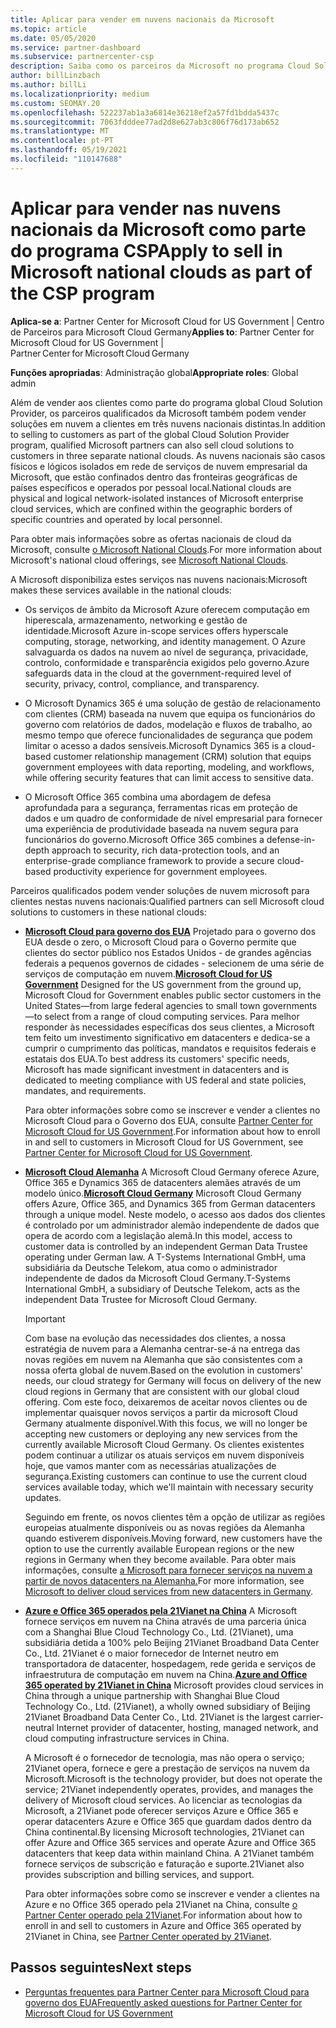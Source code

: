 ```yaml
---
title: Aplicar para vender em nuvens nacionais da Microsoft
ms.topic: article
ms.date: 05/05/2020
ms.service: partner-dashboard
ms.subservice: partnercenter-csp
description: Saiba como os parceiros da Microsoft no programa Cloud Solution Provider podem vender a clientes matriculados em nuvens nacionais suportadas.
author: billLinzbach
ms.author: billLi
ms.localizationpriority: medium
ms.custom: SEOMAY.20
ms.openlocfilehash: 522237ab1a3a6814e36218ef2a57fd1bdda5437c
ms.sourcegitcommit: 7063fdddee77ad2d8e627ab3c806f76d173ab652
ms.translationtype: MT
ms.contentlocale: pt-PT
ms.lasthandoff: 05/19/2021
ms.locfileid: "110147688"
---
```

# <a name="apply-to-sell-in-microsoft-national-clouds-as-part-of-the-csp-program"></a><span data-ttu-id="84288-103">Aplicar para vender nas nuvens nacionais da Microsoft como parte do programa CSP</span><span class="sxs-lookup"><span data-stu-id="84288-103">Apply to sell in Microsoft national clouds as part of the CSP program</span></span>

<span data-ttu-id="84288-104">**Aplica-se a**: Partner Center for Microsoft Cloud for US Government | Centro de Parceiros para Microsoft Cloud Germany</span><span class="sxs-lookup"><span data-stu-id="84288-104">**Applies to**: Partner Center for Microsoft Cloud for US Government | Partner Center for Microsoft Cloud Germany</span></span>

<span data-ttu-id="84288-105">**Funções apropriadas**: Administração global</span><span class="sxs-lookup"><span data-stu-id="84288-105">**Appropriate roles**: Global admin</span></span>

<span data-ttu-id="84288-106">Além de vender aos clientes como parte do programa global Cloud Solution Provider, os parceiros qualificados da Microsoft também podem vender soluções em nuvem a clientes em três nuvens nacionais distintas.</span><span class="sxs-lookup"><span data-stu-id="84288-106">In addition to selling to customers as part of the global Cloud Solution Provider program, qualified Microsoft partners can also sell cloud solutions to customers in three separate national clouds.</span></span> <span data-ttu-id="84288-107">As nuvens nacionais são casos físicos e lógicos isolados em rede de serviços de nuvem empresarial da Microsoft, que estão confinados dentro das fronteiras geográficas de países específicos e operados por pessoal local.</span><span class="sxs-lookup"><span data-stu-id="84288-107">National clouds are physical and logical network-isolated instances of Microsoft enterprise cloud services, which are confined within the geographic borders of specific countries and operated by local personnel.</span></span>

<span data-ttu-id="84288-108">Para obter mais informações sobre as ofertas nacionais de cloud da Microsoft, consulte [o Microsoft National Clouds](https://www.microsoft.com/trustcenter/cloudservices/nationalcloud).</span><span class="sxs-lookup"><span data-stu-id="84288-108">For more information about Microsoft's national cloud offerings, see [Microsoft National Clouds](https://www.microsoft.com/trustcenter/cloudservices/nationalcloud).</span></span>

<span data-ttu-id="84288-109">A Microsoft disponibiliza estes serviços nas nuvens nacionais:</span><span class="sxs-lookup"><span data-stu-id="84288-109">Microsoft makes these services available in the national clouds:</span></span>

-   <span data-ttu-id="84288-110">Os serviços de âmbito da Microsoft Azure oferecem computação em hiperescala, armazenamento, networking e gestão de identidade.</span><span class="sxs-lookup"><span data-stu-id="84288-110">Microsoft Azure in-scope services offers hyperscale computing, storage, networking, and identity management.</span></span> <span data-ttu-id="84288-111">O Azure salvaguarda os dados na nuvem ao nível de segurança, privacidade, controlo, conformidade e transparência exigidos pelo governo.</span><span class="sxs-lookup"><span data-stu-id="84288-111">Azure safeguards data in the cloud at the government-required level of security, privacy, control, compliance, and transparency.</span></span>

-   <span data-ttu-id="84288-112">O Microsoft Dynamics 365 é uma solução de gestão de relacionamento com clientes (CRM) baseada na nuvem que equipa os funcionários do governo com relatórios de dados, modelação e fluxos de trabalho, ao mesmo tempo que oferece funcionalidades de segurança que podem limitar o acesso a dados sensíveis.</span><span class="sxs-lookup"><span data-stu-id="84288-112">Microsoft Dynamics 365 is a cloud-based customer relationship management (CRM) solution that equips government employees with data reporting, modeling, and workflows, while offering security features that can limit access to sensitive data.</span></span>

-   <span data-ttu-id="84288-113">O Microsoft Office 365 combina uma abordagem de defesa aprofundada para a segurança, ferramentas ricas em proteção de dados e um quadro de conformidade de nível empresarial para fornecer uma experiência de produtividade baseada na nuvem segura para funcionários do governo.</span><span class="sxs-lookup"><span data-stu-id="84288-113">Microsoft Office 365 combines a defense-in-depth approach to security, rich data-protection tools, and an enterprise-grade compliance framework to provide a secure cloud-based productivity experience for government employees.</span></span>

<span data-ttu-id="84288-114">Parceiros qualificados podem vender soluções de nuvem microsoft para clientes nestas nuvens nacionais:</span><span class="sxs-lookup"><span data-stu-id="84288-114">Qualified partners can sell Microsoft cloud solutions to customers in these national clouds:</span></span>

-   <span data-ttu-id="84288-115">[**Microsoft Cloud para governo dos EUA**](https://www.microsoft.com/trustcenter/cloudservices/nationalcloud#Microsoft_Cloud_for_US) Projetado para o governo dos EUA desde o zero, o Microsoft Cloud para o Governo permite que clientes do sector público nos Estados Unidos - de grandes agências federais a pequenos governos de cidades - selecionem de uma série de serviços de computação em nuvem.</span><span class="sxs-lookup"><span data-stu-id="84288-115">[**Microsoft Cloud for US Government**](https://www.microsoft.com/trustcenter/cloudservices/nationalcloud#Microsoft_Cloud_for_US) Designed for the US government from the ground up, Microsoft Cloud for Government enables public sector customers in the United States—from large federal agencies to small town governments—to select from a range of cloud computing services.</span></span> <span data-ttu-id="84288-116">Para melhor responder às necessidades específicas dos seus clientes, a Microsoft tem feito um investimento significativo em datacenters e dedica-se a cumprir o cumprimento das políticas, mandatos e requisitos federais e estatais dos EUA.</span><span class="sxs-lookup"><span data-stu-id="84288-116">To best address its customers' specific needs, Microsoft has made significant investment in datacenters and is dedicated to meeting compliance with US federal and state policies, mandates, and requirements.</span></span> 

    <span data-ttu-id="84288-117">Para obter informações sobre como se inscrever e vender a clientes no Microsoft Cloud para o Governo dos EUA, consulte [Partner Center for Microsoft Cloud for US Government](partner-center-for-microsoft-us-govt-cloud.md).</span><span class="sxs-lookup"><span data-stu-id="84288-117">For information about how to enroll in and sell to customers in Microsoft Cloud for US Government, see [Partner Center for Microsoft Cloud for US Government](partner-center-for-microsoft-us-govt-cloud.md).</span></span>

-   <span data-ttu-id="84288-118">[**Microsoft Cloud Alemanha**](https://www.microsoft.com/trustcenter/cloudservices/nationalcloud#Microsoft_Cloud_Germany) A Microsoft Cloud Germany oferece Azure, Office 365 e Dynamics 365 de datacenters alemães através de um modelo único.</span><span class="sxs-lookup"><span data-stu-id="84288-118">[**Microsoft Cloud Germany**](https://www.microsoft.com/trustcenter/cloudservices/nationalcloud#Microsoft_Cloud_Germany) Microsoft Cloud Germany offers Azure, Office 365, and Dynamics 365 from German datacenters through a unique model.</span></span> <span data-ttu-id="84288-119">Neste modelo, o acesso aos dados dos clientes é controlado por um administrador alemão independente de dados que opera de acordo com a legislação alemã.</span><span class="sxs-lookup"><span data-stu-id="84288-119">In this model, access to customer data is controlled by an independent German Data Trustee operating under German law.</span></span> <span data-ttu-id="84288-120">A T-Systems International GmbH, uma subsidiária da Deutsche Telekom, atua como o administrador independente de dados da Microsoft Cloud Germany.</span><span class="sxs-lookup"><span data-stu-id="84288-120">T-Systems International GmbH, a subsidiary of Deutsche Telekom, acts as the independent Data Trustee for Microsoft Cloud Germany.</span></span>

    > [!IMPORTANT]  
    > <span data-ttu-id="84288-121">Com base na evolução das necessidades dos clientes, a nossa estratégia de nuvem para a Alemanha centrar-se-á na entrega das novas regiões em nuvem na Alemanha que são consistentes com a nossa oferta global de nuvem.</span><span class="sxs-lookup"><span data-stu-id="84288-121">Based on the evolution in customers' needs, our cloud strategy for Germany will focus on delivery of the new cloud regions in Germany that are consistent with our global cloud offering.</span></span> <span data-ttu-id="84288-122">Com este foco, deixaremos de aceitar novos clientes ou de implementar quaisquer novos serviços a partir da microsoft Cloud Germany atualmente disponível.</span><span class="sxs-lookup"><span data-stu-id="84288-122">With this focus, we will no longer be accepting new customers or deploying any new services from the currently available Microsoft Cloud Germany.</span></span> <span data-ttu-id="84288-123">Os clientes existentes podem continuar a utilizar os atuais serviços em nuvem disponíveis hoje, que vamos manter com as necessárias atualizações de segurança.</span><span class="sxs-lookup"><span data-stu-id="84288-123">Existing customers can continue to use the current cloud services available today, which we'll maintain with necessary security updates.</span></span>
    >  
    > <span data-ttu-id="84288-124">Seguindo em frente, os novos clientes têm a opção de utilizar as regiões europeias atualmente disponíveis ou as novas regiões da Alemanha quando estiverem disponíveis.</span><span class="sxs-lookup"><span data-stu-id="84288-124">Moving forward, new customers have the option to use the currently available European regions or the new regions in Germany when they become available.</span></span> <span data-ttu-id="84288-125">Para obter mais informações, consulte [a Microsoft para fornecer serviços na nuvem a partir de novos datacenters na Alemanha.](https://news.microsoft.com/europe/2018/08/31/microsoft-to-deliver-cloud-services-from-new-datacentres-in-germany-in-2019-to-meet-evolving-customer-needs/)</span><span class="sxs-lookup"><span data-stu-id="84288-125">For more information, see [Microsoft to deliver cloud services from new datacenters in Germany](https://news.microsoft.com/europe/2018/08/31/microsoft-to-deliver-cloud-services-from-new-datacentres-in-germany-in-2019-to-meet-evolving-customer-needs/).</span></span>

    
-   <span data-ttu-id="84288-126">[**Azure e Office 365 operados pela 21Vianet na China**](https://www.microsoft.com/trustcenter/cloudservices/nationalcloud#Microsoft_Cloud_for_China) A Microsoft fornece serviços em nuvem na China através de uma parceria única com a Shanghai Blue Cloud Technology Co., Ltd. (21Vianet), uma subsidiária detida a 100% pelo Beijing 21Vianet Broadband Data Center Co., Ltd. 21Vianet é o maior fornecedor de Internet neutro em transportadora de datacenter, hospedagem, rede gerida e serviços de infraestrutura de computação em nuvem na China.</span><span class="sxs-lookup"><span data-stu-id="84288-126">[**Azure and Office 365 operated by 21Vianet in China**](https://www.microsoft.com/trustcenter/cloudservices/nationalcloud#Microsoft_Cloud_for_China) Microsoft provides cloud services in China through a unique partnership with Shanghai Blue Cloud Technology Co., Ltd. (21Vianet), a wholly owned subsidiary of Beijing 21Vianet Broadband Data Center Co., Ltd. 21Vianet is the largest carrier-neutral Internet provider of datacenter, hosting, managed network, and cloud computing infrastructure services in China.</span></span> 

    <span data-ttu-id="84288-127">A Microsoft é o fornecedor de tecnologia, mas não opera o serviço; 21Vianet opera, fornece e gere a prestação de serviços na nuvem da Microsoft.</span><span class="sxs-lookup"><span data-stu-id="84288-127">Microsoft is the technology provider, but does not operate the service; 21Vianet independently operates, provides, and manages the delivery of Microsoft cloud services.</span></span> <span data-ttu-id="84288-128">Ao licenciar as tecnologias da Microsoft, a 21Vianet pode oferecer serviços Azure e Office 365 e operar datacenters Azure e Office 365 que guardam dados dentro da China continental.</span><span class="sxs-lookup"><span data-stu-id="84288-128">By licensing Microsoft technologies, 21Vianet can offer Azure and Office 365 services and operate Azure and Office 365 datacenters that keep data within mainland China.</span></span> <span data-ttu-id="84288-129">A 21Vianet também fornece serviços de subscrição e faturação e suporte.</span><span class="sxs-lookup"><span data-stu-id="84288-129">21Vianet also provides subscription and billing services, and support.</span></span>

    <span data-ttu-id="84288-130">Para obter informações sobre como se inscrever e vender a clientes na Azure e no Office 365 operado pela 21Vianet na China, consulte [o Partner Center operado pela 21Vianet](/previous-versions/windows/it-pro/windows-home-server/ff357696(v=ws.11)).</span><span class="sxs-lookup"><span data-stu-id="84288-130">For information about how to enroll in and sell to customers in Azure and Office 365 operated by 21Vianet in China, see [Partner Center operated by 21Vianet](/previous-versions/windows/it-pro/windows-home-server/ff357696(v=ws.11)).</span></span>

## <a name="next-steps"></a><span data-ttu-id="84288-131">Passos seguintes</span><span class="sxs-lookup"><span data-stu-id="84288-131">Next steps</span></span>

- [<span data-ttu-id="84288-132">Perguntas frequentes para Partner Center para Microsoft Cloud para governo dos EUA</span><span class="sxs-lookup"><span data-stu-id="84288-132">Frequently asked questions for Partner Center for Microsoft Cloud for US Government</span></span>](faq-for-us-govt-cloud.md)
